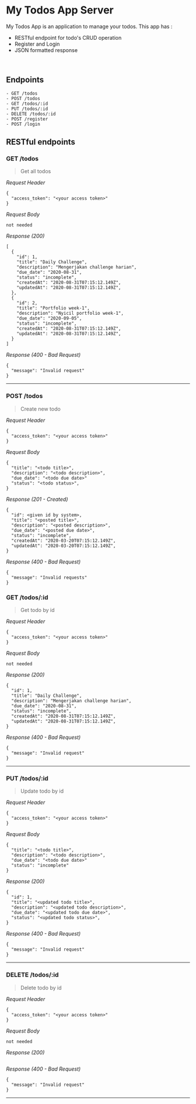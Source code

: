 # My Todos App Server
My Todos App is an application to manage your todos. This app has : 
* RESTful endpoint for todo's CRUD operation
* Register and Login
* JSON formatted response

&nbsp;

## Endpoints
``` 
- GET /todos
- POST /todos
- GET /todos/:id
- PUT /todos/:id
- DELETE /todos/:id
- POST /register
- POST /login
```

## RESTful endpoints
### GET /todos

> Get all todos

_Request Header_
```
{
  "access_token": "<your access token>"
}
```

_Request Body_
```
not needed
```

_Response (200)_
```
[
  {
    "id": 1,
    "title": "Daily Challenge",
    "description": "Mengerjakan challenge harian",
    "due_date": "2020-08-31",
    "status": "incomplete",
    "createdAt": "2020-08-31T07:15:12.149Z",
    "updatedAt": "2020-08-31T07:15:12.149Z",
  },
  {
    "id": 2,
    "title": "Portfolio week-1",
    "description": "Nyicil portfolio week-1",
    "due_date": "2020-09-05",
    "status": "incomplete",
    "createdAt": "2020-08-31T07:15:12.149Z",
    "updatedAt": "2020-08-31T07:15:12.149Z",
  }
]
```

_Response (400 - Bad Request)_
```
{
  "message": "Invalid request"
}
```
---
### POST /todos

> Create new todo

_Request Header_
```
{
  "access_token": "<your access token>"
}
```

_Request Body_
```
{
  "title": "<todo title>",
  "description": "<todo description>",
  "due_date": "<todo due date>"
  "status": "<todo status>",
}
```

_Response (201 - Created)_
```
{
  "id": <given id by system>,
  "title": "<posted title>",
  "description": "<posted description>",
  "due_date": "<posted due date>",
  "status": "incomplete",
  "createdAt": "2020-03-20T07:15:12.149Z",
  "updatedAt": "2020-03-20T07:15:12.149Z",
}
```

_Response (400 - Bad Request)_
```
{
  "message": "Invalid requests"
}
```
### GET /todos/:id

> Get todo by id

_Request Header_
```
{
  "access_token": "<your access token>"
}
```

_Request Body_
```
not needed
```

_Response (200)_
```
{
  "id": 1,
  "title": "Daily Challenge",
  "description": "Mengerjakan challenge harian",
  "due_date": "2020-08-31",
  "status": "incomplete",
  "createdAt": "2020-08-31T07:15:12.149Z",
  "updatedAt": "2020-08-31T07:15:12.149Z",
}

```

_Response (400 - Bad Request)_
```
{
  "message": "Invalid request"
}
```
---
### PUT /todos/:id

> Update todo by id

_Request Header_
```
{
  "access_token": "<your access token>"
}
```

_Request Body_
```
{
  "title": "<todo title>",
  "description": "<todo description>",
  "due_date": "<todo due date>"
  "status": "incomplete"
}
```

_Response (200)_
```
{
  "id": 1,
  "title": "<updated todo title>",
  "description": "<updated todo description>",
  "due_date": "<updated todo due date>",
  "status": "<updated todo status>",
}

```

_Response (400 - Bad Request)_
```
{
  "message": "Invalid request"
}
```
---
### DELETE /todos/:id

> Delete todo by id

_Request Header_
```
{
  "access_token": "<your access token>"
}
```

_Request Body_
```
not needed
```

_Response (200)_
```

```

_Response (400 - Bad Request)_
```
{
  "message": "Invalid request"
}
```
---